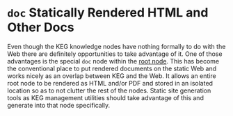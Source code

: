 # `doc` Statically Rendered HTML and Other Docs

Even though the KEG knowledge nodes have nothing formally to do with the
Web there are definitely opportunities to take advantage of it. One of
those advantages is the special `doc` node within the [root
node](../root). This has become the conventional place to put rendered
documents on the static Web and works nicely as an overlap between KEG
and the Web. It allows an entire root node to be rendered as HTML and/or
PDF and stored in an isolated location so as to not clutter the rest of
the nodes. Static site generation tools as KEG management utilities
should take advantage of this and generate into that node specifically.
